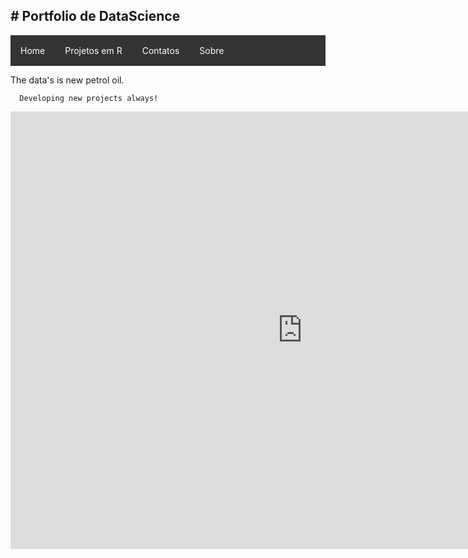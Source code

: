 

<!DOCTYPE html>

<html>

<head>

<style>
ul {
  list-style-type: none;
  margin: 0;
  padding: 0;
  overflow: hidden;
  background-color: #333333;
}

li {
  float: left;
}

li a {
  display: block;
  color: white;
  text-align: center;
  padding: 16px;
  text-decoration: none;
}

li a:hover {
  background-color: #111111;
}
</style>

<meta charset="utf-8" />
<meta name="generator" content="pandoc" />
<meta http-equiv="X-UA-Compatible"  />

  <!-- content="IE=EDGE" -->

<meta name="author" content="Jefferson Marques da Silva" />

<meta name="date" content="2020-02-07" />
<h2># Portfolio de DataScience</h2>



<ul>
  <li><a href="https://jefferson019.github.io/DataScience/">Home</a></li>
  <li><a href="https://jefferson019.github.io/DataScience/talkingdata.html">Projetos em R</a></li>
  <li><a href="#contact">Contatos</a></li>
  <li><a href="#about">Sobre</a></li>
</ul>

<body>
  <p>The data's is new petrol oil.

      Developing new projects always!
  </p>

<iframe width="933" height="700" src="https://app.powerbi.com/view?r=eyJrIjoiMjEwNjU0OTItZDUxYi00MTM5LWI2YjgtMDg5MDA3Yjk5NDhkIiwidCI6ImUwZTcxZTFkLTRjMDYtNDUwZC05OGFmLWU2ZTNmZjQ3NDcyYyJ9" frameborder="0" allowFullScreen="true"></iframe>


</body>


</html>




